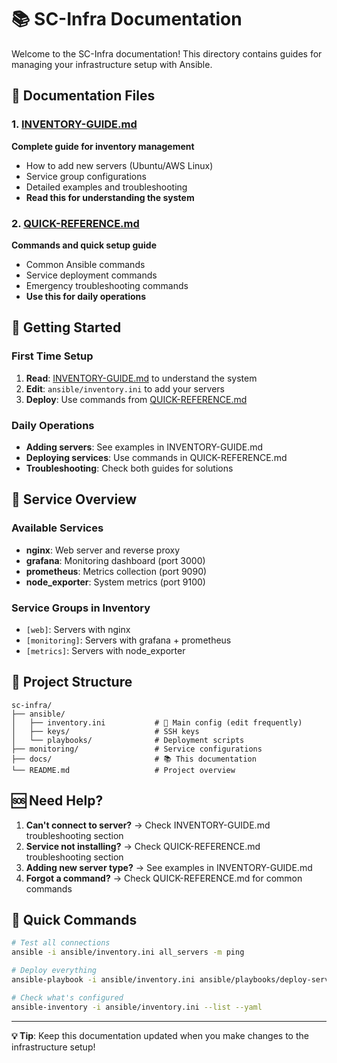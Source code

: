 # 📚 SC-Infra Documentation

Welcome to the SC-Infra documentation! This directory contains guides for managing your infrastructure setup with Ansible.

## 📖 Documentation Files

### 1. [INVENTORY-GUIDE.md](./INVENTORY-GUIDE.md)
**Complete guide for inventory management**
- How to add new servers (Ubuntu/AWS Linux)
- Service group configurations
- Detailed examples and troubleshooting
- **Read this for understanding the system**

### 2. [QUICK-REFERENCE.md](./QUICK-REFERENCE.md)
**Commands and quick setup guide**
- Common Ansible commands
- Service deployment commands
- Emergency troubleshooting commands
- **Use this for daily operations**

## 🚀 Getting Started

### First Time Setup
1. **Read**: [INVENTORY-GUIDE.md](./INVENTORY-GUIDE.md) to understand the system
2. **Edit**: `ansible/inventory.ini` to add your servers
3. **Deploy**: Use commands from [QUICK-REFERENCE.md](./QUICK-REFERENCE.md)

### Daily Operations
- **Adding servers**: See examples in INVENTORY-GUIDE.md
- **Deploying services**: Use commands in QUICK-REFERENCE.md
- **Troubleshooting**: Check both guides for solutions

## 🎯 Service Overview

### Available Services
- **nginx**: Web server and reverse proxy
- **grafana**: Monitoring dashboard (port 3000)
- **prometheus**: Metrics collection (port 9090)
- **node_exporter**: System metrics (port 9100)

### Service Groups in Inventory
- `[web]`: Servers with nginx
- `[monitoring]`: Servers with grafana + prometheus
- `[metrics]`: Servers with node_exporter

## 📁 Project Structure
```
sc-infra/
├── ansible/
│   ├── inventory.ini           # 📝 Main config (edit frequently)
│   ├── keys/                   # SSH keys
│   └── playbooks/              # Deployment scripts
├── monitoring/                 # Service configurations
├── docs/                       # 📚 This documentation
└── README.md                   # Project overview
```

## 🆘 Need Help?

1. **Can't connect to server?** → Check INVENTORY-GUIDE.md troubleshooting section
2. **Service not installing?** → Check QUICK-REFERENCE.md troubleshooting section
3. **Adding new server type?** → See examples in INVENTORY-GUIDE.md
4. **Forgot a command?** → Check QUICK-REFERENCE.md for common commands

## 🔄 Quick Commands

```bash
# Test all connections
ansible -i ansible/inventory.ini all_servers -m ping

# Deploy everything
ansible-playbook -i ansible/inventory.ini ansible/playbooks/deploy-services.yml

# Check what's configured
ansible-inventory -i ansible/inventory.ini --list --yaml
```

---

**💡 Tip**: Keep this documentation updated when you make changes to the infrastructure setup!